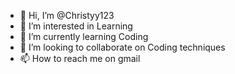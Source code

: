 - 👋 Hi, I’m @Christyy123
- 👀 I’m interested in Learning
- 🌱 I’m currently learning Coding
- 💞️ I’m looking to collaborate on Coding techniques
- 📫 How to reach me on gmail

<!---
Christyy123/Christyy123 is a ✨ special ✨ repository because its `README.md` (this file) appears on your GitHub profile.
You can click the Preview link to take a look at your changes.
--->
